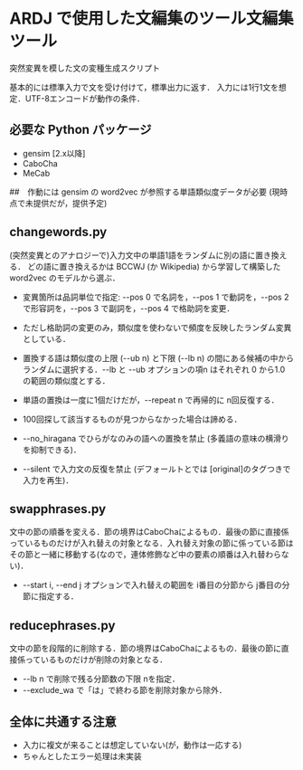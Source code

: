 # ARDJ で使用した文編集のツール文編集ツール
突然変異を模した文の変種生成スクリプト

基本的には標準入力で文を受け付けて，標準出力に返す．
入力には1行1文を想定．UTF-8エンコードが動作の条件．

## 必要な Python パッケージ
- gensim [2.x以降]
- CaboCha
- MeCab

##　作動には gensim の word2vec が参照する単語類似度データが必要 (現時点で未提供だが，提供予定)

## changewords.py
(突然変異とのアナロジーで)入力文中の単語1語をランダムに別の語に置き換える．
どの語に置き換えるかは BCCWJ (か Wikipedia)  から学習して構築した word2vec のモデルから選ぶ．
- 変異箇所は品詞単位で指定: --pos 0 で名詞を，--pos 1 で動詞を，--pos 2 で形容詞を，--pos 3 で副詞を，--pos 4 で格助詞を変更．
- ただし格助詞の変更のみ，類似度を使わないで頻度を反映したランダム変異としている．

- 置換する語は類似度の上限 (--ub n) と下限 (--lb n) の間にある候補の中からランダムに選択する．--lb と --ub オプションの項n はそれぞれ 0 から1.0 の範囲の類似度とする．
- 単語の置換は一度に1個だけだが，--repeat n で再帰的に n回反復する．
- 100回探して該当するものが見つからなかった場合は諦める．
- --no_hiragana でひらがなのみの語への置換を禁止 (多義語の意味の横滑りを抑制できる)．
- --silent で入力文の反復を禁止 (デフォールトとでは [original]のタグつきで入力を再生)．

## swapphrases.py
文中の節の順番を変える．節の境界はCaboChaによるもの．最後の節に直接係っているものだけが入れ替えの対象となる．入れ替え対象の節に係っている節はその節と一緒に移動する(なので，連体修飾など中の要素の順番は入れ替わらない)．
- --start i, --end j オプションで入れ替えの範囲を i番目の分節から j番目の分節に指定する．

## reducephrases.py
文中の節を段階的に削除する．節の境界はCaboChaによるもの．最後の節に直接係っているものだけが削除の対象となる．
- --lb n で削除で残る分節数の下限 nを指定．
- --exclude_wa で「は」で終わる節を削除対象から除外．

## 全体に共通する注意
- 入力に複文が来ることは想定していない(が，動作は一応する)
- ちゃんとしたエラー処理は未実装
